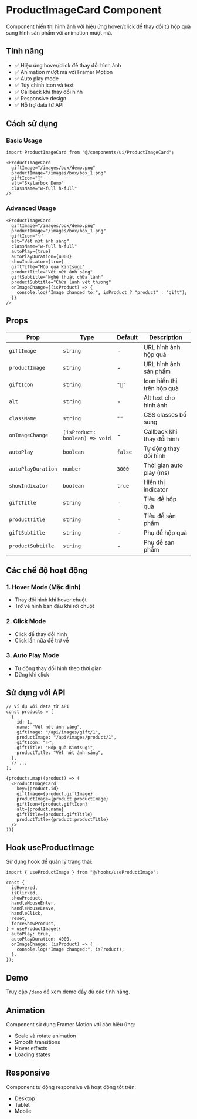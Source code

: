 # ProductImageCard Component

Component hiển thị hình ảnh với hiệu ứng hover/click để thay đổi từ hộp quà sang hình sản phẩm với animation mượt mà.

## Tính năng

- ✅ Hiệu ứng hover/click để thay đổi hình ảnh
- ✅ Animation mượt mà với Framer Motion
- ✅ Auto play mode
- ✅ Tùy chỉnh icon và text
- ✅ Callback khi thay đổi hình
- ✅ Responsive design
- ✅ Hỗ trợ data từ API

## Cách sử dụng

### Basic Usage

```tsx
import ProductImageCard from "@/components/ui/ProductImageCard";

<ProductImageCard
  giftImage="/images/box/demo.png"
  productImage="/images/box/box_1.png"
  giftIcon="🌸"
  alt="Skylarbox Demo"
  className="w-full h-full"
/>
```

### Advanced Usage

```tsx
<ProductImageCard
  giftImage="/images/box/demo.png"
  productImage="/images/box/box_1.png"
  giftIcon="✨"
  alt="Vết nứt ánh sáng"
  className="w-full h-full"
  autoPlay={true}
  autoPlayDuration={4000}
  showIndicator={true}
  giftTitle="Hộp quà Kintsugi"
  productTitle="Vết nứt ánh sáng"
  giftSubtitle="Nghệ thuật chữa lành"
  productSubtitle="Chữa lành vết thương"
  onImageChange={(isProduct) => {
    console.log("Image changed to:", isProduct ? "product" : "gift");
  }}
/>
```

## Props

| Prop | Type | Default | Description |
|------|------|---------|-------------|
| `giftImage` | `string` | - | URL hình ảnh hộp quà |
| `productImage` | `string` | - | URL hình ảnh sản phẩm |
| `giftIcon` | `string` | `"🎁"` | Icon hiển thị trên hộp quà |
| `alt` | `string` | - | Alt text cho hình ảnh |
| `className` | `string` | `""` | CSS classes bổ sung |
| `onImageChange` | `(isProduct: boolean) => void` | - | Callback khi thay đổi hình |
| `autoPlay` | `boolean` | `false` | Tự động thay đổi hình |
| `autoPlayDuration` | `number` | `3000` | Thời gian auto play (ms) |
| `showIndicator` | `boolean` | `true` | Hiển thị indicator |
| `giftTitle` | `string` | - | Tiêu đề hộp quà |
| `productTitle` | `string` | - | Tiêu đề sản phẩm |
| `giftSubtitle` | `string` | - | Phụ đề hộp quà |
| `productSubtitle` | `string` | - | Phụ đề sản phẩm |

## Các chế độ hoạt động

### 1. Hover Mode (Mặc định)
- Thay đổi hình khi hover chuột
- Trở về hình ban đầu khi rời chuột

### 2. Click Mode
- Click để thay đổi hình
- Click lần nữa để trở về

### 3. Auto Play Mode
- Tự động thay đổi hình theo thời gian
- Dừng khi click

## Sử dụng với API

```tsx
// Ví dụ với data từ API
const products = [
  {
    id: 1,
    name: "Vết nứt ánh sáng",
    giftImage: "/api/images/gift/1",
    productImage: "/api/images/product/1",
    giftIcon: "✨",
    giftTitle: "Hộp quà Kintsugi",
    productTitle: "Vết nứt ánh sáng",
  },
  // ...
];

{products.map((product) => (
  <ProductImageCard
    key={product.id}
    giftImage={product.giftImage}
    productImage={product.productImage}
    giftIcon={product.giftIcon}
    alt={product.name}
    giftTitle={product.giftTitle}
    productTitle={product.productTitle}
  />
))}
```

## Hook useProductImage

Sử dụng hook để quản lý trạng thái:

```tsx
import { useProductImage } from "@/hooks/useProductImage";

const {
  isHovered,
  isClicked,
  showProduct,
  handleMouseEnter,
  handleMouseLeave,
  handleClick,
  reset,
  forceShowProduct,
} = useProductImage({
  autoPlay: true,
  autoPlayDuration: 4000,
  onImageChange: (isProduct) => {
    console.log("Image changed:", isProduct);
  },
});
```

## Demo

Truy cập `/demo` để xem demo đầy đủ các tính năng.

## Animation

Component sử dụng Framer Motion với các hiệu ứng:
- Scale và rotate animation
- Smooth transitions
- Hover effects
- Loading states

## Responsive

Component tự động responsive và hoạt động tốt trên:
- Desktop
- Tablet
- Mobile 
